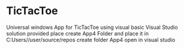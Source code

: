 # TicTacToe
Universal windows App for TicTacToe using visual basic
Visual Studio solution provided 
place create App4 Folder and place it in C:Users/<yourusername>/user/source/repos
  create folder App4
  open in visual studio
